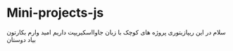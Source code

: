 # Mini-projects-js
سلام در این ریپازیتوری  پروژه های کوچک با زبان  جاوااسکیریپت داریم امید وارم  بکارتون بیاد دوستان
